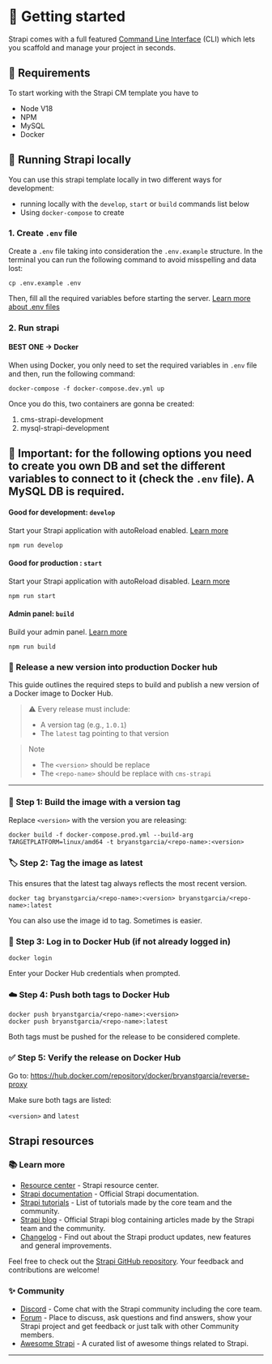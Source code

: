 <!-- https://strapi.io/blog/how-to-set-up-amazon-s3-upload-provider-plugin-for-our-strapi-app -->

# 🚀 Getting started

Strapi comes with a full featured [Command Line Interface](https://docs.strapi.io/dev-docs/cli) (CLI) which lets you scaffold and manage your project in seconds.

## 🥦 Requirements

To start working with the Strapi CM template you have to

- Node V18
- NPM
- MySQL
- Docker

## 💨 Running Strapi locally

You can use this strapi template locally in two different ways for development:

- running locally with the `develop`, `start` or `build` commands list below
- Using `docker-compose` to create

### 1. Create `.env` file

Create a `.env` file taking into consideration the `.env.example` structure.
In the terminal you can run the following command to avoid misspelling and data lost:

```
cp .env.example .env
```

Then, fill all the required variables before starting the server.
[Learn more about .env files](https://medium.com/@sujathamudadla1213/what-is-the-use-of-env-8d6b3eb94843)

### 2. Run strapi

#### BEST ONE -> Docker

When using Docker, you only need to set the required variables in `.env` file and then, run the following command:

```
docker-compose -f docker-compose.dev.yml up
```

Once you do this, two containers are gonna be created:

1. cms-strapi-development
2. mysql-strapi-development

## 🚧 Important: for the following options you need to create you own DB and set the different variables to connect to it (check the `.env` file). A MySQL DB is required.

#### Good for development: `develop`

Start your Strapi application with autoReload enabled. [Learn more](https://docs.strapi.io/dev-docs/cli#strapi-develop)

```
npm run develop
```

#### Good for production : `start`

Start your Strapi application with autoReload disabled. [Learn more](https://docs.strapi.io/dev-docs/cli#strapi-start)

```
npm run start
```

#### Admin panel: `build`

Build your admin panel. [Learn more](https://docs.strapi.io/dev-docs/cli#strapi-build)

```
npm run build
```

### 🚀 Release a new version into production Docker hub

This guide outlines the required steps to build and publish a new version of a Docker image to Docker Hub.

> ⚠️ Every release must include:
> - A version tag (e.g., `1.0.1`)
> - The `latest` tag pointing to that version

> Note 
> - The `<version>` should be replace
> - The `<repo-name>` should be replace with `cms-strapi`

---

### 🧱 Step 1: Build the image with a version tag

Replace `<version>` with the version you are releasing:

```shell
docker build -f docker-compose.prod.yml --build-arg TARGETPLATFORM=linux/amd64 -t bryanstgarcia/<repo-name>:<version> 
```

### 🏷️ Step 2: Tag the image as latest

This ensures that the latest tag always reflects the most recent version.
```shell
docker tag bryanstgarcia/<repo-name>:<version> bryanstgarcia/<repo-name>:latest
```
You can also use the image id to tag. Sometimes is easier.

### 🔐 Step 3: Log in to Docker Hub (if not already logged in)
```shell
docker login
```
Enter your Docker Hub credentials when prompted.

### ☁️ Step 4: Push both tags to Docker Hub
```shell
docker push bryanstgarcia/<repo-name>:<version>
docker push bryanstgarcia/<repo-name>:latest
```
Both tags must be pushed for the release to be considered complete.

### ✅ Step 5: Verify the release on Docker Hub
Go to: https://hub.docker.com/repository/docker/bryanstgarcia/reverse-proxy

Make sure both tags are listed:

`<version>` and `latest`

## Strapi resources

### 📚 Learn more

- [Resource center](https://strapi.io/resource-center) - Strapi resource center.
- [Strapi documentation](https://docs.strapi.io) - Official Strapi documentation.
- [Strapi tutorials](https://strapi.io/tutorials) - List of tutorials made by the core team and the community.
- [Strapi blog](https://strapi.io/blog) - Official Strapi blog containing articles made by the Strapi team and the community.
- [Changelog](https://strapi.io/changelog) - Find out about the Strapi product updates, new features and general improvements.

Feel free to check out the [Strapi GitHub repository](https://github.com/strapi/strapi). Your feedback and contributions are welcome!

### ✨ Community

- [Discord](https://discord.strapi.io) - Come chat with the Strapi community including the core team.
- [Forum](https://forum.strapi.io/) - Place to discuss, ask questions and find answers, show your Strapi project and get feedback or just talk with other Community members.
- [Awesome Strapi](https://github.com/strapi/awesome-strapi) - A curated list of awesome things related to Strapi.

---
